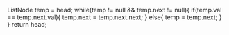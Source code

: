 ListNode temp = head;
while(temp != null && temp.next != null){
if(temp.val == temp.next.val){
temp.next = temp.next.next;
}
else{
temp = temp.next;
}
}
return head;